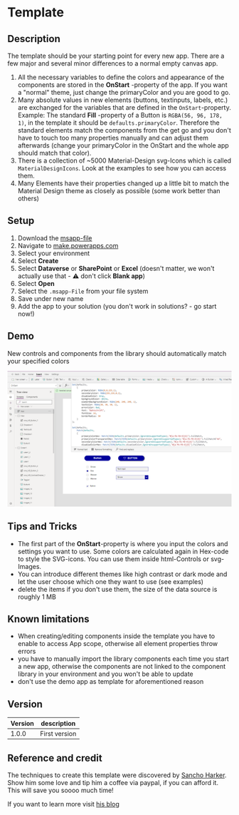 # Template

## Description

The template should be your starting point for every new app. There are a few major and several minor differences to a normal empty canvas app.

1. All the necessary variables to define the colors and appearance of the components are stored in the **OnStart** -property of the app.
If you want a "normal" theme, just change the primaryColor and you are good to go.
2. Many absolute values in new elements (buttons, textinputs, labels, etc.) are exchanged for the variables that are defined in the `OnStart`-property. Example: The standard **Fill** -property of a Button is `RGBA(56, 96, 178, 1)`, in the template it should be `defaults.primaryColor`. Therefore the standard elements match the components from the get go and you don't have to touch too many properties manually and can adjust them afterwards (change your primaryColor in the OnStart and the whole app should match that color).
3. There is a collection of ~5000 Material-Design svg-Icons which is called `MaterialDesignIcons`. Look at the examples to see how you can access them.
4. Many Elements have their properties changed up a little bit to match the Material Design theme as closely as possible (some work better than others)

## Setup

1. Download the [msapp-file](../template/MaterialDesignTemplate.msapp)
2. Navigate to [make.powerapps.com](https://make.powerapps.com)
3. Select your environment
4. Select **Create**
5. Select **Dataverse** or **SharePoint** or **Excel** (doesn't matter, we won't actually use that -  ⚠️ don't click **Blank app**)
6. Select **Open**
7. Select the `.msapp-File` from your file system
8. Save under new name
9. Add the app to your solution (you don't work in solutions? - go start now!)

## Demo

New controls and components from the library should automatically match your specified colors

![Template](../assets/template.png)

## Tips and Tricks

* The first part of the **OnStart**-property is where you input the colors and settings you want to use. Some colors are calculated again in Hex-code to style the SVG-icons. You can use them inside html-Controls or svg-Images.
* You can introduce different themes like high contrast or dark mode and let the user choose which one they want to use (see examples)
* delete the items if you don't use them, the size of the data source is roughly 1 MB

## Known limitations

* When creating/editing components inside the template you have to enable to access App scope, otherwise all element properties throw errors
* you have to manually import the library components each time you start a new app, otherwise the components are not linked to the component library in your environment and you won't be able to update
* don't use the demo app as template for aforementioned reason

## Version

| Version | description |
| --- | --- |
| 1.0.0 | First version |

## Reference and credit

The techniques to create this template were discovered by [Sancho Harker](https://twitter.com/iAm_ManCat). Show him some love and tip him a coffee via paypal, if you can afford it. This will save you soooo much time!

If you want to learn more visit [his blog](https://www.iammancat.dev/2022/01/power-apps-branding-template-v3/)
